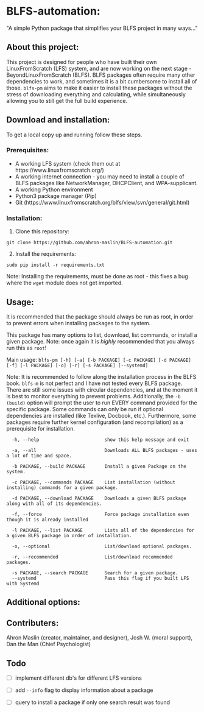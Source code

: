 # BLFS-automation:
"A simple Python package that simplifies your BLFS project in many ways..."

## About this project:
This project is designed for people who have built their own LinuxFromScratch (LFS) system, and are now working on the next stage - BeyondLinuxFromScratch (BLFS).
BLFS packages often require many other dependencies to work, and sometimes it is a bit cumbersome to install all of those. ```blfs-pm``` aims to make it easier to install these packages without the stress of downloading everything and calculating, while simultaneously allowing you to still get the full build experience.


## Download and installation:
To get a local copy up and running follow these steps.

### Prerequisites:
<ul>
    <li>A working LFS system (check them out at https://www.linuxfromscratch.org/)</li>
    <li>A working internet connection - you may need to install a couple of BLFS packages like NetworkManager, DHCPClient, and WPA-supplicant.</li>
    <li>A working Python environment</li>
    <li>Python3 package manager (Pip)</li>
    <li>Git (https://www.linuxfromscratch.org/blfs/view/svn/general/git.html)</li>
</ul>

### Installation:
1. Clone this repository:
```
git clone https://github.com/ahron-maslin/BLFS-automation.git 
```

2. Install the requirements:
```
sudo pip install -r requirements.txt
```
Note: Installing the requirements, must be done as root - this fixes a bug where the ```wget``` module does not get imported.

## Usage:
It is recommended that the package should always be run as root, in order to prevent errors when installing packages to the system.


This package has many options to list, download, list commands, or install a given package.
Note: once again it is *highly* recommended that you always run this as ```root```!

Main usage: ```blfs-pm [-h] [-a] [-b PACKAGE] [-c PACKAGE] [-d PACKAGE] [-f] [-l PACKAGE] [-o] [-r] [-s PACKAGE] [--systemd]```

Note: It is recommended to follow along the installation process in the BLFS book. ```blfs-m``` is not perfect and I have not tested every BLFS package. There are still some issues with circular dependencies, and at the moment it is best to monitor everything to prevent problems. Additionally, the ```-b (build)``` option will prompt the user to run EVERY command provided for the specific package. Some commands can only be run if optional dependencies are installed (like Texlive, Docbook, etc.). Furthermore, some packages require further kernel configuration (and recompilation) as a prerequisite for installation.

```
  -h, --help                        show this help message and exit

  -a, --all                         Downloads ALL BLFS packages - uses a lot of time and space.

  -b PACKAGE, --build PACKAGE       Install a given Package on the system.

  -c PACKAGE, --commands PACKAGE    List installation (without installing) commands for a given package.
  
  -d PACKAGE, --download PACKAGE    Downloads a given BLFS package along with all of its dependencies.

  -f, --force                       Force package installation even though it is already installed

  -l PACKAGE, --list PACKAGE        Lists all of the dependencies for a given BLFS package in order of installation.

  -o, --optional                    List/download optional packages.

  -r, --recommended                 List/download recommended packages.

  -s PACKAGE, --search PACKAGE      Search for a given package.
  --systemd                         Pass this flag if you built LFS with Systemd
  ```

## Additional options:


## Contributers: 
Ahron Maslin (creator, maintainer, and designer), Josh W. (moral support), Dan the Man (Chief Psychologist)

## Todo
- [ ] implement different db's for different LFS versions
- [ ] add ```--info``` flag to display information about a package
- [ ] query to install a package if only one search result was found



